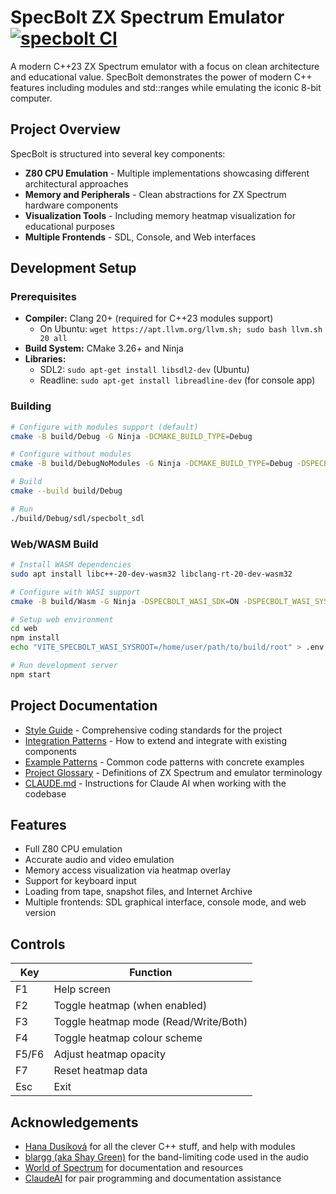 # SpecBolt ZX Spectrum Emulator [![specbolt CI](https://github.com/mattgodbolt/specbolt/actions/workflows/ci.yml/badge.svg)](https://github.com/mattgodbolt/specbolt/actions/workflows/ci.yml)

A modern C++23 ZX Spectrum emulator with a focus on clean architecture and educational value. SpecBolt demonstrates the power of modern C++ features including modules and std::ranges while emulating the iconic 8-bit computer.

## Project Overview

SpecBolt is structured into several key components:

- **Z80 CPU Emulation** - Multiple implementations showcasing different architectural approaches
- **Memory and Peripherals** - Clean abstractions for ZX Spectrum hardware components
- **Visualization Tools** - Including memory heatmap visualization for educational purposes
- **Multiple Frontends** - SDL, Console, and Web interfaces

## Development Setup

### Prerequisites

- **Compiler:** Clang 20+ (required for C++23 modules support)
  - On Ubuntu: `wget https://apt.llvm.org/llvm.sh; sudo bash llvm.sh 20 all`
- **Build System:** CMake 3.26+ and Ninja
- **Libraries:**
  - SDL2: `sudo apt-get install libsdl2-dev` (Ubuntu)
  - Readline: `sudo apt-get install libreadline-dev` (for console app)

### Building

```bash
# Configure with modules support (default)
cmake -B build/Debug -G Ninja -DCMAKE_BUILD_TYPE=Debug

# Configure without modules
cmake -B build/DebugNoModules -G Ninja -DCMAKE_BUILD_TYPE=Debug -DSPECBOLT_USE_MODULES=OFF

# Build
cmake --build build/Debug

# Run
./build/Debug/sdl/specbolt_sdl
```

### Web/WASM Build

```bash
# Install WASM dependencies
sudo apt install libc++-20-dev-wasm32 libclang-rt-20-dev-wasm32

# Configure with WASI support
cmake -B build/Wasm -G Ninja -DSPECBOLT_WASI_SDK=ON -DSPECBOLT_WASI_SYSROOT=/path/to/wasi

# Setup web environment
cd web
npm install
echo "VITE_SPECBOLT_WASI_SYSROOT=/home/user/path/to/build/root" > .env.local

# Run development server
npm start
```

## Project Documentation

- [Style Guide](STYLE_GUIDE.md) - Comprehensive coding standards for the project
- [Integration Patterns](INTEGRATION.md) - How to extend and integrate with existing components
- [Example Patterns](EXAMPLE_PATTERNS.md) - Common code patterns with concrete examples
- [Project Glossary](GLOSSARY.md) - Definitions of ZX Spectrum and emulator terminology
- [CLAUDE.md](CLAUDE.md) - Instructions for Claude AI when working with the codebase

## Features

- Full Z80 CPU emulation
- Accurate audio and video emulation
- Memory access visualization via heatmap overlay
- Support for keyboard input
- Loading from tape, snapshot files, and Internet Archive
- Multiple frontends: SDL graphical interface, console mode, and web version

## Controls

| Key        | Function                                |
|------------|----------------------------------------|
| F1         | Help screen                            |
| F2         | Toggle heatmap (when enabled)          |
| F3         | Toggle heatmap mode (Read/Write/Both)  |
| F4         | Toggle heatmap colour scheme           |
| F5/F6      | Adjust heatmap opacity                 |
| F7         | Reset heatmap data                     |
| Esc        | Exit                                   |

## Acknowledgements

- [Hana Dusíková](https://github.com/hanickadot) for all the clever C++ stuff, and help with modules
- [blargg (aka Shay Green)](http://www.slack.net/~ant/) for the band-limiting code used in the audio
- [World of Spectrum](https://worldofspectrum.org/) for documentation and resources
- [ClaudeAI](https://claude.ai/code) for pair programming and documentation assistance
